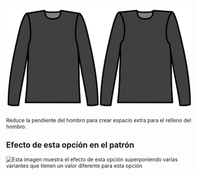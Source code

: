 ![Reducción de caída del hombro](./shoulderslopereduction.svg)

Reduce la pendiente del hombro para crear espacio extra para el relleno del hombro.

## Efecto de esta opción en el patrón

![Esta imagen muestra el efecto de esta opción superponiendo varias variantes que tienen un valor diferente para esta opción](breanna\_shoulderslopereduction\_sample.svg "Efecto de esta opción en el patrón")

